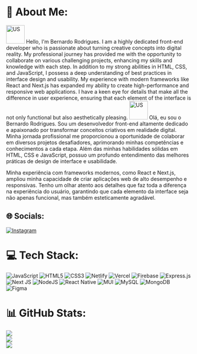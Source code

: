# 💫 About Me:
<img src="https://flagpedia.net/data/flags/emoji/apple/160x160/um.png" alt="US" width="50" height="50">
Hello, I'm Bernardo Rodrigues.
I am a highly dedicated front-end developer who is passionate about turning creative concepts into digital reality. My professional journey has provided me with the opportunity to collaborate on various challenging projects, enhancing my skills and knowledge with each step. In addition to my strong abilities in HTML, CSS, and JavaScript, I possess a deep understanding of best practices in interface design and usability.
My experience with modern frameworks like React and Next.js has expanded my ability to create high-performance and responsive web applications. I have a keen eye for details that make all the difference in user experience, ensuring that each element of the interface is not only functional but also aesthetically pleasing.

<img src="[https://flagpedia.net/data/flags/emoji/apple/160x160/um.png](https://flagpedia.net/data/flags/w580/br.webp)" alt="US" width="50" height="50">
Olá, eu sou o Bernardo Rodrigues.
Sou um desenvolvedor front-end altamente dedicado e apaixonado por transformar conceitos criativos em realidade digital. Minha jornada profissional me proporcionou a oportunidade de colaborar em diversos projetos desafiadores, aprimorando minhas competências e conhecimentos a cada etapa. Além das minhas habilidades sólidas em HTML, CSS e JavaScript, possuo um profundo entendimento das melhores práticas de design de interface e usabilidade.

Minha experiência com frameworks modernos, como React e Next.js, ampliou minha capacidade de criar aplicações web de alto desempenho e responsivas. Tenho um olhar atento aos detalhes que faz toda a diferença na experiência do usuário, garantindo que cada elemento da interface seja não apenas funcional, mas também esteticamente agradável.



## 🌐 Socials:
[![Instagram](https://img.shields.io/badge/Instagram-%23E4405F.svg?logo=Instagram&logoColor=white)](https://instagram.com/brodrigues0ll) 

# 💻 Tech Stack:
![JavaScript](https://img.shields.io/badge/javascript-%23323330.svg?style=for-the-badge&logo=javascript&logoColor=%23F7DF1E) ![HTML5](https://img.shields.io/badge/html5-%23E34F26.svg?style=for-the-badge&logo=html5&logoColor=white) ![CSS3](https://img.shields.io/badge/css3-%231572B6.svg?style=for-the-badge&logo=css3&logoColor=white) ![Netlify](https://img.shields.io/badge/netlify-%23000000.svg?style=for-the-badge&logo=netlify&logoColor=#00C7B7) ![Vercel](https://img.shields.io/badge/vercel-%23000000.svg?style=for-the-badge&logo=vercel&logoColor=white) ![Firebase](https://img.shields.io/badge/firebase-%23039BE5.svg?style=for-the-badge&logo=firebase) ![Express.js](https://img.shields.io/badge/express.js-%23404d59.svg?style=for-the-badge&logo=express&logoColor=%2361DAFB) ![Next JS](https://img.shields.io/badge/Next-black?style=for-the-badge&logo=next.js&logoColor=white) ![NodeJS](https://img.shields.io/badge/node.js-6DA55F?style=for-the-badge&logo=node.js&logoColor=white) ![React Native](https://img.shields.io/badge/react_native-%2320232a.svg?style=for-the-badge&logo=react&logoColor=%2361DAFB) ![MUI](https://img.shields.io/badge/MUI-%230081CB.svg?style=for-the-badge&logo=material-ui&logoColor=white) ![MySQL](https://img.shields.io/badge/mysql-%2300f.svg?style=for-the-badge&logo=mysql&logoColor=white) ![MongoDB](https://img.shields.io/badge/MongoDB-%234ea94b.svg?style=for-the-badge&logo=mongodb&logoColor=white) 	![Figma](https://img.shields.io/badge/figma-%23F24E1E.svg?style=for-the-badge&logo=figma&logoColor=white)
# 📊 GitHub Stats:
![](https://github-readme-stats.vercel.app/api?username=brodrigues0ll&theme=gotham&hide_border=false&include_all_commits=true&count_private=true)<br/>
![](https://github-readme-streak-stats.herokuapp.com/?user=brodrigues0ll&theme=gotham&hide_border=false)<br/>
![](https://github-readme-stats.vercel.app/api/top-langs/?username=brodrigues0ll&theme=gotham&hide_border=false&include_all_commits=true&count_private=true&layout=compact)
